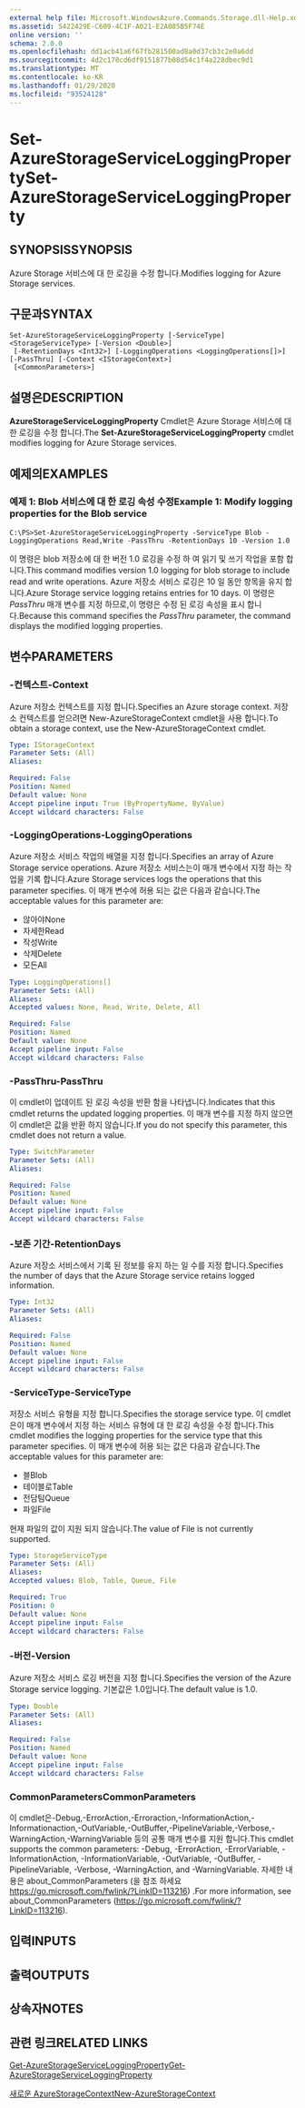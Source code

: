 ```yaml
---
external help file: Microsoft.WindowsAzure.Commands.Storage.dll-Help.xml
ms.assetid: 5422429E-C609-4C1F-A021-E2A085B5F74E
online version: ''
schema: 2.0.0
ms.openlocfilehash: dd1acb41a6f67fb281500ad8a0d37cb3c2e0a6dd
ms.sourcegitcommit: 4d2c178cd6df9151877b08d54c1f4a228dbec9d1
ms.translationtype: MT
ms.contentlocale: ko-KR
ms.lasthandoff: 01/29/2020
ms.locfileid: "93524128"
---
```

# <span data-ttu-id="9e94c-101">Set-AzureStorageServiceLoggingProperty</span><span class="sxs-lookup"><span data-stu-id="9e94c-101">Set-AzureStorageServiceLoggingProperty</span></span>

## <span data-ttu-id="9e94c-102">SYNOPSIS</span><span class="sxs-lookup"><span data-stu-id="9e94c-102">SYNOPSIS</span></span>
<span data-ttu-id="9e94c-103">Azure Storage 서비스에 대 한 로깅을 수정 합니다.</span><span class="sxs-lookup"><span data-stu-id="9e94c-103">Modifies logging for Azure Storage services.</span></span>

## <span data-ttu-id="9e94c-104">구문과</span><span class="sxs-lookup"><span data-stu-id="9e94c-104">SYNTAX</span></span>

```
Set-AzureStorageServiceLoggingProperty [-ServiceType] <StorageServiceType> [-Version <Double>]
 [-RetentionDays <Int32>] [-LoggingOperations <LoggingOperations[]>] [-PassThru] [-Context <IStorageContext>]
 [<CommonParameters>]
```

## <span data-ttu-id="9e94c-105">설명은</span><span class="sxs-lookup"><span data-stu-id="9e94c-105">DESCRIPTION</span></span>
<span data-ttu-id="9e94c-106">**AzureStorageServiceLoggingProperty** Cmdlet은 Azure Storage 서비스에 대 한 로깅을 수정 합니다.</span><span class="sxs-lookup"><span data-stu-id="9e94c-106">The **Set-AzureStorageServiceLoggingProperty** cmdlet modifies logging for Azure Storage services.</span></span>

## <span data-ttu-id="9e94c-107">예제의</span><span class="sxs-lookup"><span data-stu-id="9e94c-107">EXAMPLES</span></span>

### <span data-ttu-id="9e94c-108">예제 1: Blob 서비스에 대 한 로깅 속성 수정</span><span class="sxs-lookup"><span data-stu-id="9e94c-108">Example 1: Modify logging properties for the Blob service</span></span>
```
C:\PS>Set-AzureStorageServiceLoggingProperty -ServiceType Blob -LoggingOperations Read,Write -PassThru -RetentionDays 10 -Version 1.0
```

<span data-ttu-id="9e94c-109">이 명령은 blob 저장소에 대 한 버전 1.0 로깅을 수정 하 여 읽기 및 쓰기 작업을 포함 합니다.</span><span class="sxs-lookup"><span data-stu-id="9e94c-109">This command modifies version 1.0 logging for blob storage to include read and write operations.</span></span>
<span data-ttu-id="9e94c-110">Azure 저장소 서비스 로깅은 10 일 동안 항목을 유지 합니다.</span><span class="sxs-lookup"><span data-stu-id="9e94c-110">Azure Storage service logging retains entries for 10 days.</span></span>
<span data-ttu-id="9e94c-111">이 명령은 *PassThru* 매개 변수를 지정 하므로,이 명령은 수정 된 로깅 속성을 표시 합니다.</span><span class="sxs-lookup"><span data-stu-id="9e94c-111">Because this command specifies the *PassThru* parameter, the command displays the modified logging properties.</span></span>

## <span data-ttu-id="9e94c-112">변수</span><span class="sxs-lookup"><span data-stu-id="9e94c-112">PARAMETERS</span></span>

### <span data-ttu-id="9e94c-113">-컨텍스트</span><span class="sxs-lookup"><span data-stu-id="9e94c-113">-Context</span></span>
<span data-ttu-id="9e94c-114">Azure 저장소 컨텍스트를 지정 합니다.</span><span class="sxs-lookup"><span data-stu-id="9e94c-114">Specifies an Azure storage context.</span></span>
<span data-ttu-id="9e94c-115">저장소 컨텍스트를 얻으려면 New-AzureStorageContext cmdlet을 사용 합니다.</span><span class="sxs-lookup"><span data-stu-id="9e94c-115">To obtain a storage context, use the New-AzureStorageContext cmdlet.</span></span>

```yaml
Type: IStorageContext
Parameter Sets: (All)
Aliases: 

Required: False
Position: Named
Default value: None
Accept pipeline input: True (ByPropertyName, ByValue)
Accept wildcard characters: False
```

### <span data-ttu-id="9e94c-116">-LoggingOperations</span><span class="sxs-lookup"><span data-stu-id="9e94c-116">-LoggingOperations</span></span>
<span data-ttu-id="9e94c-117">Azure 저장소 서비스 작업의 배열을 지정 합니다.</span><span class="sxs-lookup"><span data-stu-id="9e94c-117">Specifies an array of Azure Storage service operations.</span></span>
<span data-ttu-id="9e94c-118">Azure 저장소 서비스는이 매개 변수에서 지정 하는 작업을 기록 합니다.</span><span class="sxs-lookup"><span data-stu-id="9e94c-118">Azure Storage services logs the operations that this parameter specifies.</span></span>
<span data-ttu-id="9e94c-119">이 매개 변수에 허용 되는 값은 다음과 같습니다.</span><span class="sxs-lookup"><span data-stu-id="9e94c-119">The acceptable values for this parameter are:</span></span>

- <span data-ttu-id="9e94c-120">않아야</span><span class="sxs-lookup"><span data-stu-id="9e94c-120">None</span></span>
- <span data-ttu-id="9e94c-121">자세한</span><span class="sxs-lookup"><span data-stu-id="9e94c-121">Read</span></span>
- <span data-ttu-id="9e94c-122">작성</span><span class="sxs-lookup"><span data-stu-id="9e94c-122">Write</span></span>
- <span data-ttu-id="9e94c-123">삭제</span><span class="sxs-lookup"><span data-stu-id="9e94c-123">Delete</span></span>
- <span data-ttu-id="9e94c-124">모든</span><span class="sxs-lookup"><span data-stu-id="9e94c-124">All</span></span>

```yaml
Type: LoggingOperations[]
Parameter Sets: (All)
Aliases: 
Accepted values: None, Read, Write, Delete, All

Required: False
Position: Named
Default value: None
Accept pipeline input: False
Accept wildcard characters: False
```

### <span data-ttu-id="9e94c-125">-PassThru</span><span class="sxs-lookup"><span data-stu-id="9e94c-125">-PassThru</span></span>
<span data-ttu-id="9e94c-126">이 cmdlet이 업데이트 된 로깅 속성을 반환 함을 나타냅니다.</span><span class="sxs-lookup"><span data-stu-id="9e94c-126">Indicates that this cmdlet returns the updated logging properties.</span></span>
<span data-ttu-id="9e94c-127">이 매개 변수를 지정 하지 않으면이 cmdlet은 값을 반환 하지 않습니다.</span><span class="sxs-lookup"><span data-stu-id="9e94c-127">If you do not specify this parameter, this cmdlet does not return a value.</span></span>

```yaml
Type: SwitchParameter
Parameter Sets: (All)
Aliases: 

Required: False
Position: Named
Default value: None
Accept pipeline input: False
Accept wildcard characters: False
```

### <span data-ttu-id="9e94c-128">-보존 기간</span><span class="sxs-lookup"><span data-stu-id="9e94c-128">-RetentionDays</span></span>
<span data-ttu-id="9e94c-129">Azure 저장소 서비스에서 기록 된 정보를 유지 하는 일 수를 지정 합니다.</span><span class="sxs-lookup"><span data-stu-id="9e94c-129">Specifies the number of days that the Azure Storage service retains logged information.</span></span>

```yaml
Type: Int32
Parameter Sets: (All)
Aliases: 

Required: False
Position: Named
Default value: None
Accept pipeline input: False
Accept wildcard characters: False
```

### <span data-ttu-id="9e94c-130">-ServiceType</span><span class="sxs-lookup"><span data-stu-id="9e94c-130">-ServiceType</span></span>
<span data-ttu-id="9e94c-131">저장소 서비스 유형을 지정 합니다.</span><span class="sxs-lookup"><span data-stu-id="9e94c-131">Specifies the storage service type.</span></span>
<span data-ttu-id="9e94c-132">이 cmdlet은이 매개 변수에서 지정 하는 서비스 유형에 대 한 로깅 속성을 수정 합니다.</span><span class="sxs-lookup"><span data-stu-id="9e94c-132">This cmdlet modifies the logging properties for the service type that this parameter specifies.</span></span>
<span data-ttu-id="9e94c-133">이 매개 변수에 허용 되는 값은 다음과 같습니다.</span><span class="sxs-lookup"><span data-stu-id="9e94c-133">The acceptable values for this parameter are:</span></span>

- <span data-ttu-id="9e94c-134">블</span><span class="sxs-lookup"><span data-stu-id="9e94c-134">Blob</span></span> 
- <span data-ttu-id="9e94c-135">테이블로</span><span class="sxs-lookup"><span data-stu-id="9e94c-135">Table</span></span>
- <span data-ttu-id="9e94c-136">전담팀</span><span class="sxs-lookup"><span data-stu-id="9e94c-136">Queue</span></span>
- <span data-ttu-id="9e94c-137">파일</span><span class="sxs-lookup"><span data-stu-id="9e94c-137">File</span></span>

<span data-ttu-id="9e94c-138">현재 파일의 값이 지원 되지 않습니다.</span><span class="sxs-lookup"><span data-stu-id="9e94c-138">The value of File is not currently supported.</span></span>

```yaml
Type: StorageServiceType
Parameter Sets: (All)
Aliases: 
Accepted values: Blob, Table, Queue, File

Required: True
Position: 0
Default value: None
Accept pipeline input: False
Accept wildcard characters: False
```

### <span data-ttu-id="9e94c-139">-버전</span><span class="sxs-lookup"><span data-stu-id="9e94c-139">-Version</span></span>
<span data-ttu-id="9e94c-140">Azure 저장소 서비스 로깅 버전을 지정 합니다.</span><span class="sxs-lookup"><span data-stu-id="9e94c-140">Specifies the version of the Azure Storage service logging.</span></span>
<span data-ttu-id="9e94c-141">기본값은 1.0입니다.</span><span class="sxs-lookup"><span data-stu-id="9e94c-141">The default value is 1.0.</span></span>

```yaml
Type: Double
Parameter Sets: (All)
Aliases: 

Required: False
Position: Named
Default value: None
Accept pipeline input: False
Accept wildcard characters: False
```

### <span data-ttu-id="9e94c-142">CommonParameters</span><span class="sxs-lookup"><span data-stu-id="9e94c-142">CommonParameters</span></span>
<span data-ttu-id="9e94c-143">이 cmdlet은-Debug,-ErrorAction,-Erroraction,-InformationAction,-Informationaction,-OutVariable,-OutBuffer,-PipelineVariable,-Verbose,-WarningAction,-WarningVariable 등의 공통 매개 변수를 지원 합니다.</span><span class="sxs-lookup"><span data-stu-id="9e94c-143">This cmdlet supports the common parameters: -Debug, -ErrorAction, -ErrorVariable, -InformationAction, -InformationVariable, -OutVariable, -OutBuffer, -PipelineVariable, -Verbose, -WarningAction, and -WarningVariable.</span></span> <span data-ttu-id="9e94c-144">자세한 내용은 about_CommonParameters (을 참조 하세요 https://go.microsoft.com/fwlink/?LinkID=113216) .</span><span class="sxs-lookup"><span data-stu-id="9e94c-144">For more information, see about_CommonParameters (https://go.microsoft.com/fwlink/?LinkID=113216).</span></span>

## <span data-ttu-id="9e94c-145">입력</span><span class="sxs-lookup"><span data-stu-id="9e94c-145">INPUTS</span></span>

## <span data-ttu-id="9e94c-146">출력</span><span class="sxs-lookup"><span data-stu-id="9e94c-146">OUTPUTS</span></span>

## <span data-ttu-id="9e94c-147">상속자</span><span class="sxs-lookup"><span data-stu-id="9e94c-147">NOTES</span></span>

## <span data-ttu-id="9e94c-148">관련 링크</span><span class="sxs-lookup"><span data-stu-id="9e94c-148">RELATED LINKS</span></span>

[<span data-ttu-id="9e94c-149">Get-AzureStorageServiceLoggingProperty</span><span class="sxs-lookup"><span data-stu-id="9e94c-149">Get-AzureStorageServiceLoggingProperty</span></span>](./Get-AzureStorageServiceLoggingProperty.md)

[<span data-ttu-id="9e94c-150">새로운 AzureStorageContext</span><span class="sxs-lookup"><span data-stu-id="9e94c-150">New-AzureStorageContext</span></span>](./New-AzureStorageContext.md)


